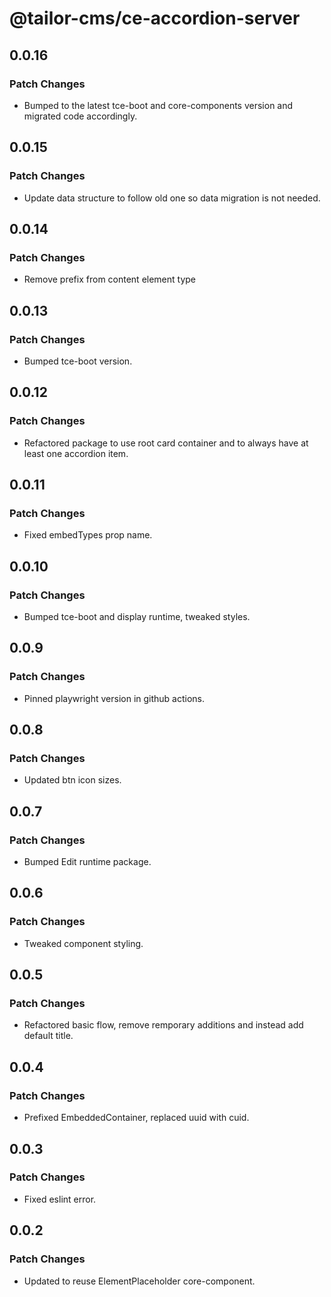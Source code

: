# @tailor-cms/ce-accordion-server

## 0.0.16

### Patch Changes

- Bumped to the latest tce-boot and core-components version and migrated code accordingly.

## 0.0.15

### Patch Changes

- Update data structure to follow old one so data migration is not needed.

## 0.0.14

### Patch Changes

- Remove prefix from content element type

## 0.0.13

### Patch Changes

- Bumped tce-boot version.

## 0.0.12

### Patch Changes

- Refactored package to use root card container and to always have at least one accordion item.

## 0.0.11

### Patch Changes

- Fixed embedTypes prop name.

## 0.0.10

### Patch Changes

- Bumped tce-boot and display runtime, tweaked styles.

## 0.0.9

### Patch Changes

- Pinned playwright version in github actions.

## 0.0.8

### Patch Changes

- Updated btn icon sizes.

## 0.0.7

### Patch Changes

- Bumped Edit runtime package.

## 0.0.6

### Patch Changes

- Tweaked component styling.

## 0.0.5

### Patch Changes

- Refactored basic flow, remove remporary additions and instead add default title.

## 0.0.4

### Patch Changes

- Prefixed EmbeddedContainer, replaced uuid with cuid.

## 0.0.3

### Patch Changes

- Fixed eslint error.

## 0.0.2

### Patch Changes

- Updated to reuse ElementPlaceholder core-component.
